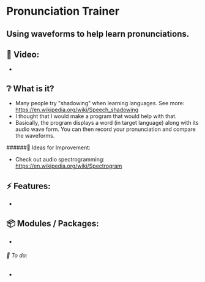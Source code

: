 # Pronunciation Trainer

## Using waveforms to help learn pronunciations.

## :cinema: Video:
* 

## :grey_question: What is it?
* Many people try "shadowing" when learning languages. See more: https://en.wikipedia.org/wiki/Speech_shadowing
* I thought that I would make a program that would help with that. 
* Basically, the program displays a word (in target language) along with its audio wave form. You can then record your pronunciation and compare the waveforms.

######:seedling: Ideas for Improvement:
* Check out audio spectrogramming: https://en.wikipedia.org/wiki/Spectrogram
## :zap: Features:
* 

## :package: Modules / Packages:
* 


###### :hammer: To do:
* 

